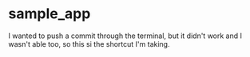 # sample_app
I wanted to push a commit through the terminal, but it didn't work and I wasn't able too, so this si the shortcut I'm taking.
